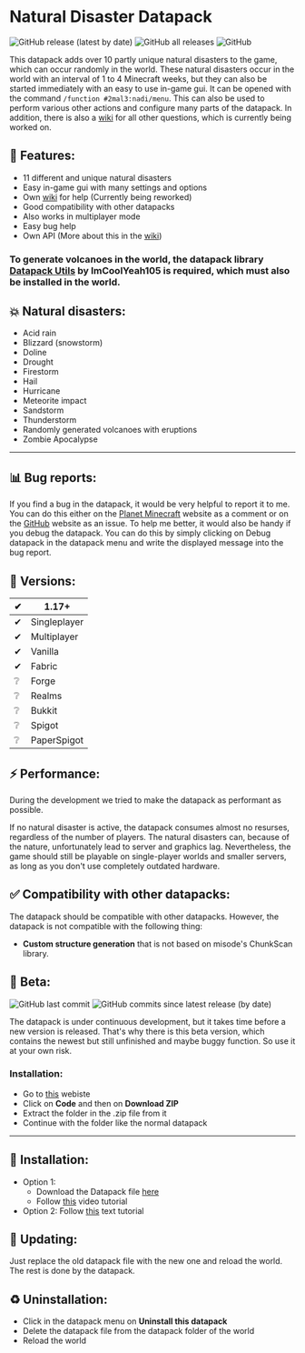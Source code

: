 # Natural Disaster Datapack
![GitHub release (latest by date)](https://img.shields.io/github/v/release/2mal3/Natural-Disaster-Datapack?style=flat-square) ![GitHub all releases](https://img.shields.io/github/downloads/2mal3/Natural-Disaster-Datapack/total?style=flat-square) ![GitHub](https://img.shields.io/github/license/2mal3/Natural-Disaster-Datapack?style=flat-square)

This datapack adds over 10 partly unique natural disasters to the game, which can occur randomly in the world.
These natural disasters occur in the world with an interval of 1 to 4 Minecraft weeks, but they can also be started immediately with an easy to use in-game gui. It can be opened with the command `/function #2mal3:nadi/menu`. This can also be used to perform various other actions and configure many parts of the datapack.
In addition, there is also a [wiki](https://rebrand.ly/NaturalDisasterDatapackWiki) for all other questions, which is currently being worked on.

## 📖 Features:
- 11 different and unique natural disasters
- Easy in-game gui with many settings and options
- Own [wiki](https://rebrand.ly/NaturalDisasterDatapackWiki) for help (Currently being reworked)
- Good compatibility with other datapacks
- Also works in multiplayer mode
- Easy bug help
- Own API (More about this in the [wiki](https://rebrand.ly/NaturalDisasterDatapackWiki))

### To generate volcanoes in the world, the datapack library [Datapack Utils](https://www.planetminecraft.com/data-pack/datapack-utils/) by ImCoolYeah105 is required, which must also be installed in the world.

## 💥 Natural disasters:
- Acid rain
- Blizzard (snowstorm)
- Doline
- Drought
- Firestorm
- Hail
- Hurricane
- Meteorite impact
- Sandstorm
- Thunderstorm
- Randomly generated volcanoes with eruptions
- Zombie Apocalypse

***

## 📊 Bug reports:
If you find a bug in the datapack, it would be very helpful to report it to me.
You can do this either on the [Planet Minecraft](https://www.planetminecraft.com/data-pack/natural-disaster-4574511/) website as a comment or on the [GitHub](https://github.com/2mal3/Natural-Disaster-Datapack/issues) website as an issue.
To help me better, it would also be handy if you debug the datapack. You can do this by simply clicking on Debug datapack in the datapack menu and write the displayed message into the bug report.

## 💾 Versions:
| ✔   | 1.17+        |
| --- | ------------ |
| ✔   | Singleplayer |
| ✔   | Multiplayer  |
| ✔   | Vanilla      |
| ✔   | Fabric       |
| ❔   | Forge        |
| ❔   | Realms       |
| ❔   | Bukkit       |
| ❔   | Spigot       |
| ❔   | PaperSpigot  |

## ⚡ Performance:
During the development we tried to make the datapack as performant as possible.

If no natural disaster is active, the datapack consumes almost no resurses, regardless of the number of players.
The natural disasters can, because of the nature, unfortunately lead to server and graphics lag. Nevertheless, the game should still be playable on single-player worlds and smaller servers, as long as you don't use completely outdated hardware.

## ✅ Compatibility with other datapacks:
The datapack should be compatible with other datapacks. However, the datapack is not compatible with the following thing:
- **Custom structure generation** that is not based on misode's ChunkScan library.

## 🧪 Beta:
![GitHub last commit](https://img.shields.io/github/last-commit/2mal3/Natural-Disaster-Datapack?style=flat-square) ![GitHub commits since latest release (by date)](https://img.shields.io/github/commits-since/2mal3/Natural-Disaster-Datapack/latest?style=flat-square)

The datapack is under continuous development, but it takes time before a new version is released.
That's why there is this beta version, which contains the newest but still unfinished and maybe buggy function. So use it at your own risk.

### Installation:
- Go to [this](https://rebrand.ly/NaturalDisasterDatapackBeta) webiste
- Click on **Code** and then on **Download ZIP**
- Extract the folder in the .zip file from it
- Continue with the folder like the normal datapack

***

## 🔽 Installation:
- Option 1:
  - Download the Datapack file [here](https://rebrand.ly/NaturalDisasterDatapack)
  - Follow [this](https://youtu.be/zhWVPYD9hy4) video tutorial
- Option 2: Follow [this](https://www.planetminecraft.com/blog/how-to-download-and-install-minecraft-data-packs/) text tutorial

## 🔄 Updating:
Just replace the old datapack file with the new one and reload the world. The rest is done by the datapack.

## ♻ Uninstallation:
- Click in the datapack menu on **Uninstall this datapack**
- Delete the datapack file from the datapack folder of the world
- Reload the world
